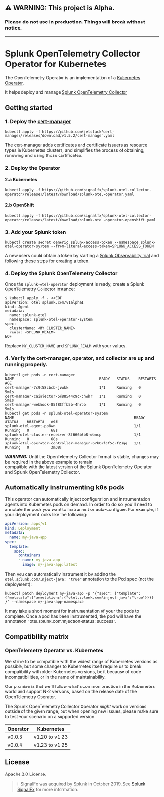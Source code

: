   
## **⚠ WARNING: This project is Alpha.**  
### Please do not use in production. Things will break without notice.
  
  
---------
  
# Splunk OpenTelemetry Collector Operator for Kubernetes

The OpenTelemetry Operator is an implementation of a [Kubernetes Operator](https://coreos.com/operators/).

It helps deploy and manage [Splunk OpenTelemetry Collector](https://github.com/signalfx/splunk-otel-collector)

## Getting started
### 1. Deploy the [cert-manager](https://cert-manager.io/docs/)

```  
kubectl apply -f https://github.com/jetstack/cert-manager/releases/download/v1.5.2/cert-manager.yaml
```

The cert-manager adds certificates and certificate issuers as resource types in Kubernetes clusters, and simplifies the process of obtaining, renewing and using those certificates. 


### 2. Deploy the Operator  
#### 2.a Kubernetes

```  
kubectl apply -f https://github.com/signalfx/splunk-otel-collector-operator/releases/latest/download/splunk-otel-operator.yaml  
```  
  
#### 2.b OpenShift

```  
kubectl apply -f https://github.com/signalfx/splunk-otel-collector-operator/releases/latest/download/splunk-otel-operator-openshift.yaml  
```  
  
### 3. Add your Splunk token  
  
```  
kubectl create secret generic splunk-access-token --namespace splunk-otel-operator-system --from-literal=access-token=SPLUNK_ACCESS_TOKEN  
```  
A new users could obtain a token by starting a [Splunk Observability trial](https://www.splunk.com/en_us/download/o11y-cloud-free-trial.html) and following these steps for [creating a token](https://docs.splunk.com/Observability/admin/authentication-tokens/tokens.html).

### 4. Deploy the Splunk OpenTelemetry Collector  
  
Once the `splunk-otel-operator` deployment is ready, create a Splunk OpenTelemetry Collector instance:

  
```console  
$ kubectl apply -f - <<EOF  
apiVersion: otel.splunk.com/v1alpha1  
kind: Agent  
metadata:  
  name: splunk-otel  
  namespace: splunk-otel-operator-system  
spec:  
  clusterName: <MY_CLUSTER_NAME>  
  realm: <SPLUNK_REALM>  
EOF  
```  
  
Replace `MY_CLUSTER_NAME` and `SPLUNK_REALM` with your values.

### 4. Verify the cert-manager, operator, and collector are up and running properly.
```
kubectl get pods -n cert-manager
NAME                                       READY   STATUS    RESTARTS   AGE
cert-manager-7c9c58cbcb-jwwkk              1/1     Running   0          5m1s
cert-manager-cainjector-5d88544c9c-chwhr   1/1     Running   0          5m1s
cert-manager-webhook-85f88ffb5b-4hrpb      1/1     Running   0          5m1s
kubectl get pods -n splunk-otel-operator-system
NAME                                                       READY   STATUS    RESTARTS   AGE
splunk-otel-agent-pp8wn                                    1/1     Running   0          68s
splunk-otel-cluster-receiver-8f666b5b8-wbncp               1/1     Running   0          68s
splunk-otel-operator-controller-manager-67b86fcf5c-f2sqq   1/1     Running   0          3m38s
```

**_WARNING:_** Until the OpenTelemetry Collector format is stable, changes may be required in the above example to remain  
compatible with the latest version of the Splunk OpenTelemetry Operator and Splunk OpenTelemetry Collector.  
  
## Automatically instrumenting k8s pods  
  
This operator can automatically inject configuration and instrumentation agents into Kubernetes pods on demand. In order to do so, you'll need to annotate the pods you want to instrument or auto-configure. For example, if your deployment looks like the following:  
  
```yaml  
apiVersion: apps/v1  
kind: Deployment  
metadata:  
  name: my-java-app  
spec:  
  template:  
    spec:  
      containers:  
      - name: my-java-app  
        image: my-java-app:latest  
```

Then you can automatically instrument it by adding the `otel.splunk.com/inject-java: "true"` annotation to the Pod spec (not the deployment):

```
kubectl patch deployment my-java-app -p '{"spec": {"template":{"metadata":{"annotations":{"otel.splunk.com/inject-java":"true"}}}} }' --namespace my-java-app-namespace
```

It may take a short moment for instrumentation of your the pods to complete. Once a pod has been instrumented, the pod will have the annotation "otel.splunk.com/injection-status: success".

## Compatibility matrix

### OpenTelemetry Operator vs. Kubernetes

We strive to be compatible with the widest range of Kubernetes versions as possible, but some changes to Kubernetes itself require us to break compatibility with older Kubernetes versions, be it because of code incompatibilities, or in the name of maintainability.

Our promise is that we'll follow what's common practice in the Kubernetes world and support N-2 versions, based on the release date of the OpenTelemetry Operator.

The Splunk OpenTelemetry Collector Operator *might* work on versions outside of the given range, but when opening new issues, please make sure to test your scenario on a supported version.

| Operator   | Kubernetes           |
|------------|----------------------|
| v0.0.3     | v1.20 to v1.23       |
| v0.0.4     | v1.23 to v1.25       |

## License

[Apache 2.0 License](./LICENSE).

[github-workflow]: https://github.com/signalfx/splunk-otel-collector-operator/actions
[github-workflow-img]: https://github.com/signalfx/splunk-otel-collector-operator/workflows/Continuous%20Integration/badge.svg
[goreport-img]: https://goreportcard.com/badge/github.com/signalfx/splunk-otel-collector-operator
[goreport]: https://goreportcard.com/report/github.com/signalfx/splunk-otel-collector-operator
[godoc-img]: https://godoc.org/github.com/signalfx/splunk-otel-collector-operator?status.svg
[godoc]: https://godoc.org/github.com/signalfx/splunk-otel-collector-operator/pkg/apis/opentelemetry/v1alpha1#SplunkOtelAgent
[code-climate]: https://codeclimate.com/github/signalfx/splunk-otel-operator/maintainability
[code-climate-img]: https://api.codeclimate.com/v1/badges/7bb215eea77fc9c24484/maintainability
[codecov]: https://codecov.io/gh/signalfx/splunk-otel-operator
[codecov-img]: https://codecov.io/gh/signalfx/splunk-otel-operator/branch/main/graph/badge.svg
[contributors]: https://github.com/signalfx/splunk-otel-collector-operator/graphs/contributors
[contributors-img]: https://contributors-img.web.app/image?repo=open-telemetry/opentelemetry-operator

>ℹ️&nbsp;&nbsp;SignalFx was acquired by Splunk in October 2019. See [Splunk SignalFx](https://www.splunk.com/en_us/investor-relations/acquisitions/signalfx.html) for more information.
